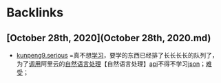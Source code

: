 
# Backlinks
## [October 28th, 2020](October 28th, 2020.md)
- [kunpeng9.serious](kunpeng9.serious.md) =真不想[学习](学习.md)，要学的东西已经排了长长长长的队列了，为了[调用](调用.md)阿里云的[自然语言处理](自然语言处理.md)【自然语言处理】[api](api.md)不得不学习[json](json.md)；[难受](难受.md)；


